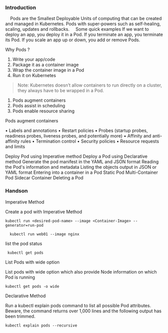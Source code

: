 ### Introduction
 
  Pods are the Smallest Deployable Units of computing that can be created and managed in Kubernetes. Pods with super-powers such as self-healing, scaling, updates and rollbacks. 
  
  Some quick examples If we want to deploy an app, you deploy it in a Pod. If you terminate an app, you terminate its Pod. If you scale an app up or down, you add or remove Pods.

Why Pods ? 

1. Write your app/code 
2. Package it as a container image 
3. Wrap the container image in a Pod
4. Run it on Kubernetes
   
> Note:  Kubernetes doesn’t allow containers to run directly on a cluster, they always
> have to be wrapped in a Pod.

1. Pods augment containers
2. Pods assist in scheduling
3. Pods enable resource sharing

Pods augment containers 

• Labels and annotations
• Restart policies
• Probes (startup probes, readiness probes, liveness probes, and potentially more)
• Affinity and anti-affinity rules
• Termination control
• Security policies
• Resource requests and limits


Deploy Pod using Imperative method
Deploy a Pod using Declarative method
Generate the pod manifest in the YAML and JSON format
Reading the Pod's information and metadata
Listing the objects output in JSON or YAML format
Entering into a container in a Pod
Static Pod
Multi-Container Pod
Sidecar Container
Deleting a Pod


### Handson 

Imperative Method

Create a pod with Imperative Method

```
kubectl run <desired-pod-name> --image <Container-Image> --generator=run-pod
```

```
  kubectl run web01 --image nginx
```

list the pod status

```
 kubectl get pods
```



List Pods with wide option

List pods with wide option which also provide Node information on which Pod is running

```
kubectl get pods -o wide
```






Declarative Method

Run a kubectl explain pods command to list all possible Pod attributes. Beware, the command returns over 1,000 lines and the following output has been trimmed.

```
kubectl explain pods --recursive
```


